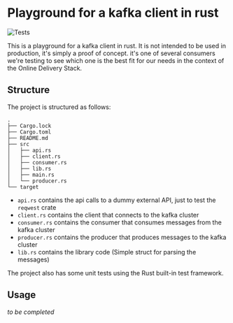 # Playground for a kafka client in rust
![Tests](https://github.com/antonio-masotti/kafka-consumer-rust-test/actions/workflows/automated_tests.yml/badge.svg)


This is a playground for a kafka client in rust. It is not intended to be used in production, it's simply a proof of concept.
it's one of several consumers we're testing to see which one is the best fit for our needs in the context of the Online Delivery Stack.

## Structure 

The project is structured as follows:

~~~
.
├── Cargo.lock
├── Cargo.toml
├── README.md
├── src
│   ├── api.rs
│   ├── client.rs
│   ├── consumer.rs
│   ├── lib.rs
│   ├── main.rs
│   └── producer.rs
└── target

~~~

- `api.rs` contains the api calls to a dummy external API, just to test the `reqwest` crate
-  `client.rs` contains the client that connects to the kafka cluster
- `consumer.rs` contains the consumer that consumes messages from the kafka cluster
- `producer.rs` contains the producer that produces messages to the kafka cluster
- `lib.rs` contains the library code (Simple struct for parsing the messages)


The project also has some unit tests using the Rust built-in test framework.

## Usage

*to be completed*

